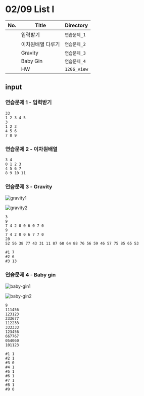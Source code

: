 # 02/09 List I

| No.  | Title             | Directory    |
| ---- | ----------------- | ------------ |
|      | 입력받기           | `연습문제_1` |
|      | 이차원배열 다루기   | `연습문제_2` |
|      | Gravity           | `연습문제_3` |
|      | Baby Gin          | `연습문제_4` |
| | HW | `1206_view` |



## input

### 연습문제 1 - 입력받기

```
33
1 2 3 4 5
3
1 2 3
4 5 6
7 8 9
```



### 연습문제 2 - 이차원배열

```
3 4
0 1 2 3
4 5 6 7
8 9 10 11
```



### 연습문제 3 - Gravity

![gravity1](README.assets/gravity1.png)

![gravity2](README.assets/gravity2.png)

```
3
9
7 4 2 0 0 6 0 7 0
9
7 4 2 0 0 6 7 7 0
20
52 56 38 77 43 31 11 87 68 64 88 76 56 59 46 57 75 85 65 53
```

```
#1 7
#2 6
#3 13
```





### 연습문제 4 - Baby gin 

![baby-gin1](README.assets/baby-gin1.png)

![baby-gin2](README.assets/baby-gin2.png)

```
9
111456
123123
233677
112233
333333
123456
667767
054060
101123
```

```
#1 1
#2 1
#3 0
#4 1
#5 1
#6 1
#7 1
#8 1
#9 0
```



